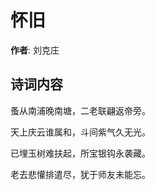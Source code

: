 # 怀旧

**作者**: 刘克庄

## 诗词内容

蚤从南浦晚南塘，二老联翩返帝旁。

天上庆云谁属和，斗间紫气久无光。

已埋玉树难扶起，所宝银钩永袭藏。

老去悲懽排遣尽，犹于师友未能忘。

